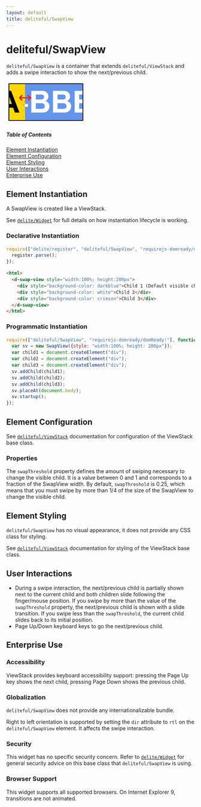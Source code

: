 ```yaml
---
layout: default
title: deliteful/SwapView
---
```


# deliteful/SwapView

`deliteful/SwapView` is a container that extends `deliteful/ViewStack` and adds a swipe interaction to show the
next/previous child.

![SwapView Transitions](images/SwapView.png)

##### Table of Contents
[Element Instantiation](#instantiation)  
[Element Configuration](#configuration)  
[Element Styling](#styling)  
[User Interactions](#interactions)  
[Enterprise Use](#enterprise)  

<a name="instantiation"></a>
## Element Instantiation

A SwapView is created like a ViewStack.

See [`delite/Widget`](/delite/docs/master/Widget.html) for full details on how instantiation lifecycle is working.

### Declarative Instantiation

```js
require(["delite/register", "deliteful/SwapView", "requirejs-domready/domReady!"], function (register) {
  register.parse();
});
```

```html
<html>
  <d-swap-view style="width:100%; height:200px">
    <div style="background-color: darkblue">Child 1 (Default visible child)</div>
    <div style="background-color: white">Child 2</div>
    <div style="background-color: crimson">Child 3</div>
  </d-swap-view>
</html>
```

### Programmatic Instantiation

```js
require(["deliteful/SwapView", "requirejs-domready/domReady!"], function (SwapView) {
  var sv = new SwapView({style: "width:100%; height: 200px"});
  var child1 = document.createElement("div");
  var child2 = document.createElement("div");
  var child3 = document.createElement("div");
  sv.addChild(child1);
  sv.addChild(child2);
  sv.addChild(child3);
  sv.placeAt(document.body);
  sv.startup();
});
```

<a name="configuration"></a>
## Element Configuration

See [`deliteful/ViewStack`](./ViewStack.html) documentation for configuration of the ViewStack base class.

### Properties

The `swapThreshold` property defines the amount of swiping necessary to change the visible child. It is a
value between 0 and 1 and corresponds to a fraction of the SwapView width. By default, `swapThreshold` is 0.25, which
means that you must swipe by more than 1/4 of the size of the SwapView to change the visible child.

<a name="styling"></a>
## Element Styling

`deliteful/SwapView` has no visual appearance, it does not provide any CSS class for styling.

See [`deliteful/ViewStack`](./ViewStack.html) documentation for styling of the ViewStack base class.

<a name="interactions"></a>
## User Interactions

- During a swipe interaction, the next/previous child is partially shown next to the current child and both
  children slide following the finger/mouse position. If you swipe by more than the value of the `swapThreshold`
  property, the next/previous child is shown with a slide transition. If you swipe less than the `swapThreshold`,
  the current child slides back to its initial position.
- Page Up/Down keyboard keys to go the next/previous child.

<a name="enterprise"></a>
## Enterprise Use

### Accessibility

ViewStack provides keyboard accessibility support: pressing the Page Up key shows the next child,
pressing Page Down shows the previous child.

### Globalization

`deliteful/SwapView` does not provide any internationalizable bundle.

Right to left orientation is supported by setting the `dir` attribute to `rtl` on the `deliteful/SwapView` element.
It affects the swipe interaction.

### Security

This widget has no specific security concern. Refer to [`delite/Widget`](/delite/docs/master/Widget.html) for general security advice on this base class that `deliteful/SwapView` is using.

### Browser Support

This widget supports all supported browsers. On Internet Explorer 9, transitions are not animated.
